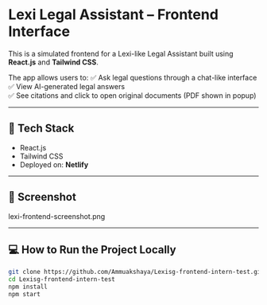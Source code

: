 # Lexi Legal Assistant – Frontend Interface

This is a simulated frontend for a Lexi-like Legal Assistant built using **React.js** and **Tailwind CSS**.

The app allows users to:
✅ Ask legal questions through a chat-like interface  
✅ View AI-generated legal answers  
✅ See citations and click to open original documents (PDF shown in popup)  

---

## 🚀 Tech Stack

- React.js
- Tailwind CSS
- Deployed on: **Netlify**

---

## 📸 Screenshot
lexi-frontend-screenshot.png


---

## 💻 How to Run the Project Locally

```bash
git clone https://github.com/Ammuakshaya/Lexisg-frontend-intern-test.git
cd Lexisg-frontend-intern-test
npm install
npm start
